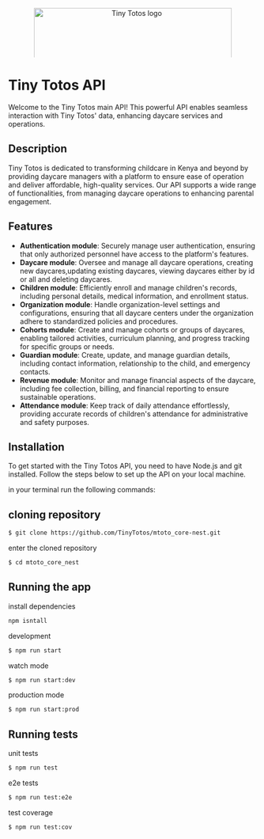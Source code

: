 <p align="center">
  <a href="https://www.tinytotos.com/" target="blank">
    <img src="https://www.drkfoundation.org/wp-content/uploads/2018/08/Tiny-Totos-new-logo.jpg" width="400" style="max-height: 100px;" alt="Tiny Totos logo" />
  </a>
</p>

# Tiny Totos API

Welcome to the Tiny Totos main API! This powerful API enables seamless interaction with Tiny Totos' data, enhancing daycare services and operations.

## Description

Tiny Totos is dedicated to transforming childcare in Kenya and beyond by providing daycare managers with a platform to ensure ease of operation and deliver affordable, high-quality services. Our API supports a wide range of functionalities, from managing daycare operations to enhancing parental engagement.

## Features

- **Authentication module**: Securely manage user authentication, ensuring that only authorized personnel have access to the platform's features.
- **Daycare module**: Oversee and manage all daycare operations, creating new daycares,updating existing daycares, viewing daycares either by id or all and deleting daycares.
- **Children module**: Efficiently enroll and manage children's records, including personal details, medical information, and enrollment status.
- **Organization module**: Handle organization-level settings and configurations, ensuring that all daycare centers under the organization adhere to standardized policies and procedures.
- **Cohorts module**: Create and manage cohorts or groups of daycares, enabling tailored activities, curriculum planning, and progress tracking for specific groups or needs.
- **Guardian module**: Create, update, and manage guardian details, including contact information, relationship to the child, and emergency contacts.
- **Revenue module**: Monitor and manage financial aspects of the daycare, including fee collection, billing, and financial reporting to ensure sustainable operations.
- **Attendance module**: Keep track of daily attendance effortlessly, providing accurate records of children's attendance for administrative and safety purposes.
  
## Installation

To get started with the Tiny Totos API, you need to have Node.js and git installed. Follow the steps below to set up the API on your local machine.

in your terminal run the following commands:
## cloning repository
```bash
$ git clone https://github.com/TinyTotos/mtoto_core-nest.git
```

enter the cloned repository
```bash
$ cd mtoto_core_nest
```

## Running the app

install dependencies
```bash
npm isntall
```
 development
 ```bash
$ npm run start
```
watch mode
```bash
$ npm run start:dev
```

production mode
```bash
$ npm run start:prod
```
## Running tests

 unit tests
 ```bash
$ npm run test
```

e2e tests
```bash
$ npm run test:e2e
```

 test coverage
 ```bash
$ npm run test:cov
```



